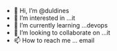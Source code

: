 - 👋 Hi, I’m @duldines
- 👀 I’m interested in ...it
- 🌱 I’m currently learning ...devops
- 💞️ I’m looking to collaborate on ...it
- 📫 How to reach me ...
email
<!---
duldines/duldines is a ✨ special ✨ repository because its `README.md` (this file) appears on your GitHub profile.
You can click the Preview link to take a look at your changes.
--->
